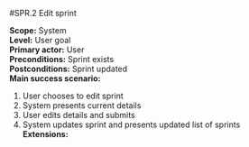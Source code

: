 #SPR.2 Edit sprint

**Scope:** System  
**Level:** User goal  
**Primary actor:** User  
**Preconditions:** Sprint exists  
**Postconditions:** Sprint updated  
**Main success scenario:**  
1. User chooses to edit sprint  
2. System presents current details  
3. User edits details and submits  
4. System updates sprint and presents updated list of sprints  
**Extensions:**  

